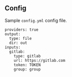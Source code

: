 ## Config

Sample `config.yml` config file.

```
providers: true
output:
  type: file
  dir: out
inputs:
  gitlab:
    type: gitlab
    url: https://gitlab.com
    token: TOKEN
    group: group
```
